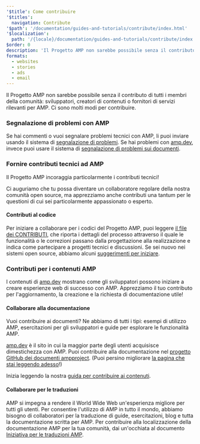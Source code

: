 ```yaml
---
'$title': Come contribuire
'$titles':
  navigation: Contribute
'$path': '/documentation/guides-and-tutorials/contribute/index.html'
'$localization':
  path: '/{locale}/documentation/guides-and-tutorials/contribute/index.html'
$order: 0
description: 'Il Progetto AMP non sarebbe possibile senza il contributo di tutti i membri della comunità: sviluppatori, creatori di contenuti o fornitori di servizi rilevanti per AMP.'
formats:
  - websites
  - stories
  - ads
  - email
---
```


Il Progetto AMP non sarebbe possibile senza il contributo di tutti i membri della comunità: sviluppatori, creatori di contenuti o fornitori di servizi rilevanti per AMP. Ci sono molti modi per contribuire.

### Segnalazione di problemi con AMP

Se hai commenti o vuoi segnalare problemi tecnici con AMP, li puoi inviare usando il sistema di [segnalazione di problemi](https://github.com/ampproject/amphtml/issues). Se hai problemi con [amp.dev](https://amp.dev), invece puoi usare il sistema di [segnalazione di problemi sui documenti](https://github.com/ampproject/docs/issues).

### Fornire contributi tecnici ad AMP

Il Progetto AMP incoraggia particolarmente i contributi tecnici!

Ci auguriamo che tu possa diventare un collaboratore regolare della nostra comunità open source, ma apprezziamo anche contributi una tantum per le questioni di cui sei particolarmente appassionato o esperto.

#### Contributi al codice

Per iniziare a collaborare per i codici del Progetto AMP, puoi leggere [il file dei CONTRIBUTI](https://github.com/ampproject/amphtml/blob/main/CONTRIBUTING.md), che riporta i dettagli del processo attraverso il quale le funzionalità o le correzioni passano dalla progettazione alla realizzazione e indica come partecipare a progetti tecnici e discussioni. Se sei nuovo nei sistemi open source, abbiamo alcuni [suggerimenti per iniziare](https://github.com/ampproject/amphtml/blob/main/CONTRIBUTING.md#contributing-code).

### Contributi per i contenuti AMP

I contenuti di [amp.dev](https://amp.dev) mostrano come gli sviluppatori possono iniziare a creare esperienze web di successo con AMP. Apprezziamo il tuo contributo per l'aggiornamento, la creazione e la richiesta di documentazione utile!

#### Collaborare alla documentazione

Vuoi contribuire ai documenti? Ne abbiamo di tutti i tipi: esempi di utilizzo AMP, esercitazioni per gli sviluppatori e guide per esplorare le funzionalità AMP.

[amp.dev](https://amp.dev) è il sito in cui la maggior parte degli utenti acquisisce dimestichezza con AMP. Puoi contribuire alla documentazione nel [progetto GitHub dei documenti ampproject](https://github.com/ampproject/docs). (Puoi persino migliorare [la pagina che stai leggendo adesso](https://github.com/ampproject/docs/blob/master/content/docs/contribute/contribute.md)!)

Inizia leggendo la nostra [guida per contribuire ai contenuti](contribute-documentation/index.md?format=websites).

#### Collaborare per le traduzioni

AMP si impegna a rendere il World Wide Web un'esperienza migliore per tutti gli utenti. Per consentire l'utilizzo di AMP in tutto il mondo, abbiamo bisogno di collaboratori per la traduzione di guide, esercitazioni, blog e tutta la documentazione scritta per AMP. Per contribuire alla localizzazione della documentazione AMP per la tua comunità, dai un'occhiata al documento [Iniziativa per le traduzioni AMP](https://github.com/ampproject/docs/blob/master/TRANSLATIONS.md).
